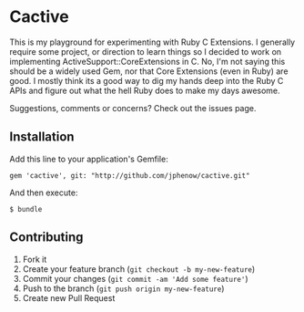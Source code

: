 # Cactive

This is my playground for experimenting with Ruby C Extensions. I generally
require some project, or direction to learn things so I decided to work on implementing
ActiveSupport::CoreExtensions in C. No, I'm not saying this should be a widely used Gem,
nor that Core Extensions (even in Ruby) are good. I mostly think its a
good way to dig my hands deep into the Ruby C APIs and figure out what the hell
Ruby does to make my days awesome.

Suggestions, comments or concerns? Check out the issues page.

## Installation

Add this line to your application's Gemfile:

    gem 'cactive', git: "http://github.com/jphenow/cactive.git"

And then execute:

    $ bundle

## Contributing

1. Fork it
2. Create your feature branch (`git checkout -b my-new-feature`)
3. Commit your changes (`git commit -am 'Add some feature'`)
4. Push to the branch (`git push origin my-new-feature`)
5. Create new Pull Request
